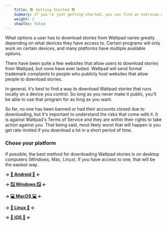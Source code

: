 ```yaml
---
    Title: 📚 Getting Started 📚
    Summary: If you're just getting started, you can find an overview of your options here.
    weight: 1
    showToc: false
---
```


What options a user has to download stories from Wattpad varies greatly depending on what devices they have access to. Certain programs will only work on certain devices, and many platforms have multiple available options.

There have been quite a few websites that allow users to download stories from Wattpad, but none have ever lasted. Wattpad will send formal trademark complaints to people who publicly host websites that allow people to download stories.

In general, it's best to find a way to download Wattpad stories that runs locally on a device you control. So long as you never make it public, you'll be able to use that program for as long as you want.

So far, no one has been banned or had their accounts closed due to downloading, but it's important to understand the risks that come with it. It is against Wattpad's Terms of Service and they are within their rights to take action against you. That being said, most likely worst that will happen is you get rate-limited if you download a lot in a short period of time.

### Chose your platform

If possible, the best method for downloading Wattpad stories is on desktop computers (Windows, Mac, Linux). If you have access to one, that will be the easiest way.

**-> [🤖 Android 🤖](/posts/android) <-**

**-> [🪟 Windows 🪟](/posts/windows) <-**

**-> [💻 MacOS 💻](/posts/macos) <-**

**-> [🐧 Linux 🐧](/posts/linux) <-**

**-> [🍎 iOS 🍎](/posts/ios) <-**